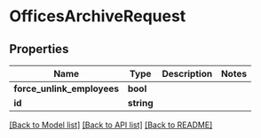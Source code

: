 # OfficesArchiveRequest

## Properties
Name | Type | Description | Notes
------------ | ------------- | ------------- | -------------
**force_unlink_employees** | **bool** |  | 
**id** | **string** |  | 

[[Back to Model list]](../README.md#documentation-for-models) [[Back to API list]](../README.md#documentation-for-api-endpoints) [[Back to README]](../README.md)


